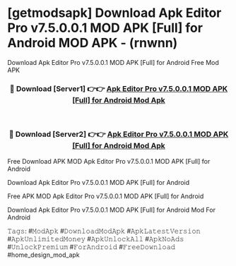 # [getmodsapk] Download Apk Editor Pro v7.5.0.0.1 MOD APK [Full] for Android MOD APK - (rnwnn)
Download Apk Editor Pro v7.5.0.0.1 MOD APK [Full] for Android Free Mod APK

<div align="center">
<h3>🔴 Download [Server1] 👉👉 <a href="https://apk-comot.site?title=Apk_Editor_Pro_v7.5.0.0.1_MOD_APK_[Full]_for_Android">Apk Editor Pro v7.5.0.0.1 MOD APK [Full] for Android Mod Apk</a></h3><br>

<h3>🔴 Download [Server2] 👉👉 <a href="https://apk-comot.site?title=Apk_Editor_Pro_v7.5.0.0.1_MOD_APK_[Full]_for_Android">Apk Editor Pro v7.5.0.0.1 MOD APK [Full] for Android Mod Apk</a></h3>
</div>


Free Download APK MOD Apk Editor Pro v7.5.0.0.1 MOD APK [Full] for Android

Download Apk Editor Pro v7.5.0.0.1 MOD APK [Full] for Android 

Free APK MOD Apk Editor Pro v7.5.0.0.1 MOD APK [Full] for Android 

Download Apk Editor Pro v7.5.0.0.1 MOD APK [Full] for Android Mod For Android

𝚃𝚊𝚐𝚜: #𝙼𝚘𝚍𝙰𝚙𝚔 #𝙳𝚘𝚠𝚗𝚕𝚘𝚊𝚍𝙼𝚘𝚍𝙰𝚙𝚔 #𝙰𝚙𝚔𝙻𝚊𝚝𝚎𝚜𝚝𝚅𝚎𝚛𝚜𝚒𝚘𝚗 #𝙰𝚙𝚔𝚄𝚗𝚕𝚒𝚖𝚒𝚝𝚎𝚍𝙼𝚘𝚗𝚎𝚢 #𝙰𝚙𝚔𝚄𝚗𝚕𝚘𝚌𝚔𝙰𝚕𝚕 #𝙰𝚙𝚔𝙽𝚘𝙰𝚍𝚜 #𝚄𝚗𝚕𝚘𝚌𝚔𝙿𝚛𝚎𝚖𝚒𝚞𝚖 #𝙵𝚘𝚛𝙰𝚗𝚍𝚛𝚘𝚒𝚍 #𝙵𝚛𝚎𝚎𝙳𝚘𝚠𝚗𝚕𝚘𝚊𝚍 #home_design_mod_apk